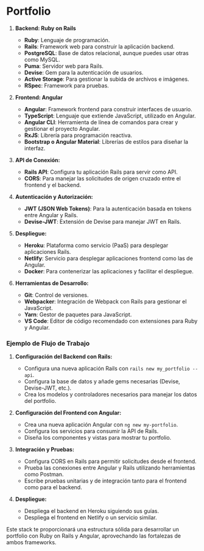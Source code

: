# Portfolio

1. **Backend: Ruby on Rails**
   - **Ruby**: Lenguaje de programación.
   - **Rails**: Framework web para construir la aplicación backend.
   - **PostgreSQL**: Base de datos relacional, aunque puedes usar otras como MySQL.
   - **Puma**: Servidor web para Rails.
   - **Devise**: Gem para la autenticación de usuarios.
   - **Active Storage**: Para gestionar la subida de archivos e imágenes.
   - **RSpec**: Framework para pruebas.

2. **Frontend: Angular**
   - **Angular**: Framework frontend para construir interfaces de usuario.
   - **TypeScript**: Lenguaje que extiende JavaScript, utilizado en Angular.
   - **Angular CLI**: Herramienta de línea de comandos para crear y gestionar el proyecto Angular.
   - **RxJS**: Librería para programación reactiva.
   - **Bootstrap o Angular Material**: Librerías de estilos para diseñar la interfaz.

3. **API de Conexión:**
   - **Rails API**: Configura tu aplicación Rails para servir como API.
   - **CORS**: Para manejar las solicitudes de origen cruzado entre el frontend y el backend.

4. **Autenticación y Autorización:**
   - **JWT (JSON Web Tokens)**: Para la autenticación basada en tokens entre Angular y Rails.
   - **Devise-JWT**: Extensión de Devise para manejar JWT en Rails.

5. **Despliegue:**
   - **Heroku**: Plataforma como servicio (PaaS) para desplegar aplicaciones Rails.
   - **Netlify**: Servicio para desplegar aplicaciones frontend como las de Angular.
   - **Docker**: Para contenerizar las aplicaciones y facilitar el despliegue.

6. **Herramientas de Desarrollo:**
   - **Git**: Control de versiones.
   - **Webpacker**: Integración de Webpack con Rails para gestionar el JavaScript.
   - **Yarn**: Gestor de paquetes para JavaScript.
   - **VS Code**: Editor de código recomendado con extensiones para Ruby y Angular.

### Ejemplo de Flujo de Trabajo

1. **Configuración del Backend con Rails:**
   - Configura una nueva aplicación Rails con `rails new my_portfolio --api`.
   - Configura la base de datos y añade gems necesarias (Devise, Devise-JWT, etc.).
   - Crea los modelos y controladores necesarios para manejar los datos del portfolio.

2. **Configuración del Frontend con Angular:**
   - Crea una nueva aplicación Angular con `ng new my-portfolio`.
   - Configura los servicios para consumir la API de Rails.
   - Diseña los componentes y vistas para mostrar tu portfolio.

3. **Integración y Pruebas:**
   - Configura CORS en Rails para permitir solicitudes desde el frontend.
   - Prueba las conexiones entre Angular y Rails utilizando herramientas como Postman.
   - Escribe pruebas unitarias y de integración tanto para el frontend como para el backend.

4. **Despliegue:**
   - Despliega el backend en Heroku siguiendo sus guías.
   - Despliega el frontend en Netlify o un servicio similar.

Este stack te proporcionará una estructura sólida para desarrollar un portfolio con Ruby on Rails y Angular, aprovechando las fortalezas de ambos frameworks.
